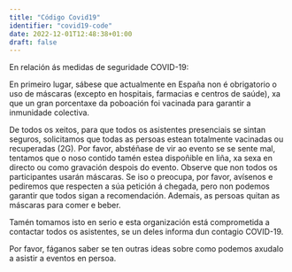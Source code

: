 ```yaml
---
title: "Código Covid19"
identifier: "covid19-code"
date: 2022-12-01T12:48:38+01:00
draft: false
---
```


En relación ás medidas de seguridade COVID-19:

En primeiro lugar, sábese que actualmente en España non é obrigatorio o uso de máscaras (excepto en hospitais, farmacias e centros de saúde), xa que un gran porcentaxe da poboación foi vacinada para garantir a inmunidade colectiva.

De todos os xeitos, para que todos os asistentes presenciais se sintan seguros, solicitamos que todas as persoas estean totalmente vacinadas ou recuperadas (2G). Por favor, abstéñase de vir ao evento se se sente mal, tentamos que o noso contido tamén estea dispoñible en liña, xa sexa en directo ou como gravación despois do evento.
Observe que non todos os participantes usarán máscaras. Se iso o preocupa, por favor, avísenos e pediremos que respecten a súa petición á chegada, pero non podemos garantir que todos sigan a recomendación. Ademais, as persoas quitan as máscaras para comer e beber.

Tamén tomamos isto en serio e esta organización está comprometida a contactar todos os asistentes, se un deles informa dun contagio COVID-19.

Por favor, fáganos saber se ten outras ideas sobre como podemos axudalo a asistir a eventos en persoa.